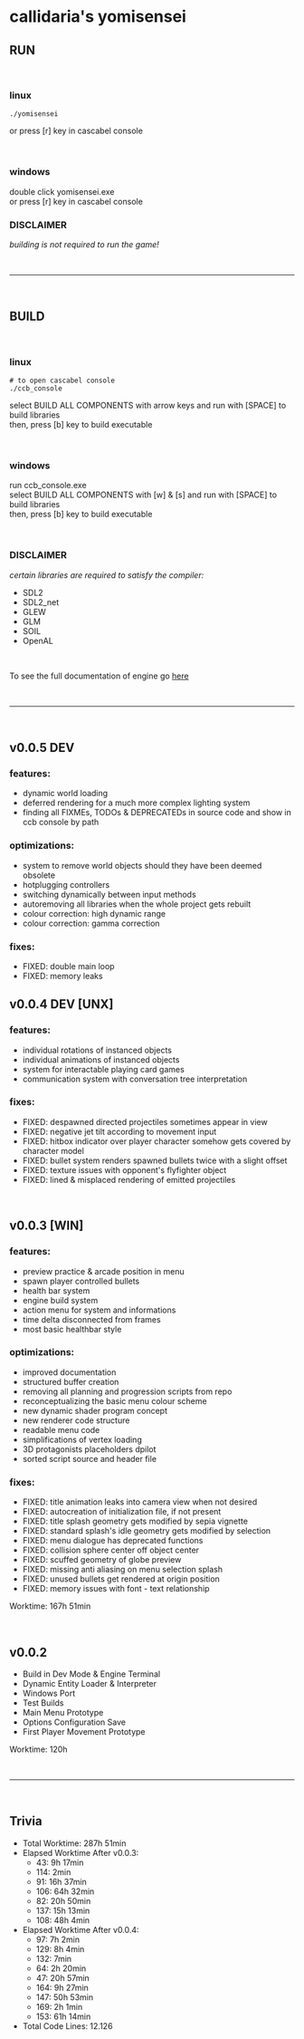 # callidaria's yomisensei

## RUN

<br>

### linux
```
./yomisensei
```
or press [r] key in cascabel console

<br>

### windows
double click yomisensei.exe \
or press [r] key in cascabel console

### DISCLAIMER
*building is not required to run the game!*

<br>

***

<br>

## BUILD

<br>

### linux
```
# to open cascabel console
./ccb_console
```
select BUILD ALL COMPONENTS with arrow keys and run with [SPACE] to build libraries \
then, press [b] key to build executable

<br>

### windows
run ccb_console.exe \
select BUILD ALL COMPONENTS with [w] & [s] and run with [SPACE] to build libraries \
then, press [b] key to build executable

<br>

### DISCLAIMER
*certain libraries are required to satisfy the compiler:*
- SDL2
- SDL2_net
- GLEW
- GLM
- SOIL
- OpenAL

<br>

To see the full documentation of engine go [here](doc/index.md)

<br>

***

<br>

## v0.0.5 DEV

### features:
- dynamic world loading
- deferred rendering for a much more complex lighting system
- finding all FIXMEs, TODOs & DEPRECATEDs in source code and show in ccb console by path

### optimizations:
- system to remove world objects should they have been deemed obsolete
- hotplugging controllers
- switching dynamically between input methods
- autoremoving all libraries when the whole project gets rebuilt
- colour correction: high dynamic range
- colour correction: gamma correction

### fixes:
- FIXED: double main loop
- FIXED: memory leaks

## v0.0.4 DEV [UNX]

### features:
- individual rotations of instanced objects
- individual animations of instanced objects
- system for interactable playing card games
- communication system with conversation tree interpretation

### fixes:
- FIXED: despawned directed projectiles sometimes appear in view
- FIXED: negative jet tilt according to movement input
- FIXED: hitbox indicator over player character somehow gets covered by character model
- FIXED: bullet system renders spawned bullets twice with a slight offset
- FIXED: texture issues with opponent's flyfighter object
- FIXED: lined & misplaced rendering of emitted projectiles

<br>

## v0.0.3 [WIN]

### features:
- preview practice & arcade position in menu
- spawn player controlled bullets
- health bar system
- engine build system
- action menu for system and informations
- time delta disconnected from frames
- most basic healthbar style

### optimizations:
- improved documentation
- structured buffer creation
- removing all planning and progression scripts from repo
- reconceptualizing the basic menu colour scheme
- new dynamic shader program concept
- new renderer code structure
- readable menu code
- simplifications of vertex loading
- 3D protagonists placeholders dpilot
- sorted script source and header file

### fixes:
- FIXED: title animation leaks into camera view when not desired
- FIXED: autocreation of initialization file, if not present
- FIXED: title splash geometry gets modified by sepia vignette
- FIXED: standard splash's idle geometry gets modified by selection
- FIXED: menu dialogue has deprecated functions
- FIXED: collision sphere center off object center
- FIXED: scuffed geometry of globe preview
- FIXED: missing anti aliasing on menu selection splash
- FIXED: unused bullets get rendered at origin position
- FIXED: memory issues with font - text relationship

Worktime: 167h 51min

<br>

## v0.0.2
- Build in Dev Mode & Engine Terminal
- Dynamic Entity Loader & Interpreter
- Windows Port
- Test Builds
- Main Menu Prototype
- Options Configuration Save
- First Player Movement Prototype

Worktime: 120h

<br>

***

<br>

## Trivia
- Total Worktime: 287h 51min
- Elapsed Worktime After v0.0.3:
	+ 43: 9h 17min
	+ 114: 2min
	+ 91: 16h 37min
	+ 106: 64h 32min
	+ 82: 20h 50min
	+ 137: 15h 13min
	+ 108: 48h 4min
- Elapsed Worktime After v0.0.4:
	+ 97: 7h 2min
	+ 129: 8h 4min
	+ 132: 7min
	+ 64: 2h 20min
	+ 47: 20h 57min
	+ 164: 9h 27min
	+ 147: 50h 53min
	+ 169: 2h 1min
	+ 153: 61h 14min
- Total Code Lines: 12.126